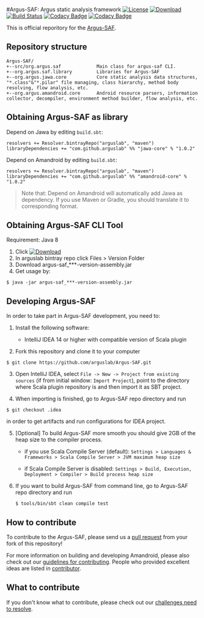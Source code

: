 #Argus-SAF: Argus static analysis framework
[![License](https://img.shields.io/badge/License-EPL%201.0-red.svg)](https://opensource.org/licenses/EPL-1.0) 
[![Download](https://api.bintray.com/packages/arguslab/maven/argus-saf/images/download.svg)](https://bintray.com/arguslab/maven/argus-saf/_latestVersion)
[![Build Status](https://travis-ci.org/arguslab/Argus-SAF.svg?branch=master)](https://travis-ci.org/arguslab/Argus-SAF)
[![Codacy Badge](https://api.codacy.com/project/badge/Grade/1a59d168b6fc42faaed643249ac3e2f5)](https://www.codacy.com/app/fgwei521/Argus-SAF?utm_source=github.com&amp;utm_medium=referral&amp;utm_content=arguslab/Argus-SAF&amp;utm_campaign=Badge_Grade)
[![Codacy Badge](https://api.codacy.com/project/badge/Coverage/1a59d168b6fc42faaed643249ac3e2f5)](https://www.codacy.com/app/fgwei521/Argus-SAF?utm_source=github.com&amp;utm_medium=referral&amp;utm_content=arguslab/Argus-SAF&amp;utm_campaign=Badge_Coverage)

This is official reporitory for the [Argus-SAF](http://amandroid.sireum.org/).

## Repository structure

```
Argus-SAF/
+--src/org.argus.saf             Main class for argus-saf CLI.
+--org.argus.saf.library         Libraries for Argus-SAF
+--org.argus.jawa.core           Core static analysis data structures, "*.class"&"*.pilar" file managing, class hierarchy, method body resolving, flow analysis, etc.
+--org.argus.amandroid.core      Android resource parsers, information collector, decompiler, environment method builder, flow analysis, etc.
```

## Obtaining Argus-SAF as library

Depend on Jawa by editing
`build.sbt`:

```
resolvers += Resolver.bintrayRepo("arguslab", "maven")
libraryDependencies += "com.github.arguslab" %% "jawa-core" % "1.0.2"
```

Depend on Amandroid by editing
`build.sbt`:

```
resolvers += Resolver.bintrayRepo("arguslab", "maven")
libraryDependencies += "com.github.arguslab" %% "amandroid-core" % "1.0.2"
```

> Note that: Depend on Amandroid will automatically add Jawa as dependency. If you use Maven or Gradle, you should translate it to corresponding format.

## Obtaining Argus-SAF CLI Tool

Requirement: Java 8

1. Click [![Download](https://api.bintray.com/packages/arguslab/maven/argus-saf/images/download.svg)](https://bintray.com/arguslab/maven/argus-saf/_latestVersion)
2. In arguslab bintray repo click Files > Version Folder
3. Download argus-saf_***-version-assembly.jar
4. Get usage by:
  
 ```
 $ java -jar argus-saf_***-version-assembly.jar
 ```

## Developing Argus-SAF

In order to take part in Argus-SAF development, you need to:

1. Install the following software:
    - IntelliJ IDEA 14 or higher with compatible version of Scala plugin

2. Fork this repository and clone it to your computer

  ```
  $ git clone https://github.com/arguslab/Argus-SAF.git
  ```

3. Open IntelliJ IDEA, select `File -> New -> Project from existing sources`
(if from initial window: `Import Project`), point to
the directory where Scala plugin repository is and then import it as SBT project.

4. When importing is finished, go to Argus-SAF repo directory and run

  ```
  $ git checkout .idea
  ```

  in order to get artifacts and run configurations for IDEA project.

5. [Optional] To build Argus-SAF more smooth you should give 2GB of the heap size to the compiler process.
   - if you use Scala Compile Server (default):
   ```Settings > Languages & Frameworks > Scala Compile Server > JVM maximum heap size```

   - if Scala Compile Server is disabled:
   ```Settings > Build, Execution, Deployment > Compiler > Build process heap size```
   
6. If you want to build Argus-SAF from command line, go to Argus-SAF repo directory and run

   ```
   $ tools/bin/sbt clean compile test
   ```

## How to contribute

To contribute to the Argus-SAF, please send us a [pull request](https://help.github.com/articles/using-pull-requests/#fork--pull) from your fork of this repository!

For more information on building and developing Amandroid, please also check out our [guidelines for contributing](CONTRIBUTING.md). People who provided excellent ideas are listed in [contributor](CONTRIBUTOR.md).
 
## What to contribute

If you don't know what to contribute, please check out our [challenges need to resolve](CHALLENGE.md).